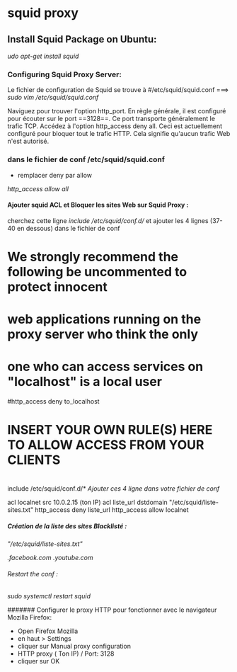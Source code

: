 # squid proxy


## Install Squid Package on Ubuntu: 
 
*udo apt-get install squid*

### Configuring Squid Proxy Server:

Le fichier de configuration de Squid se trouve à #/etc/squid/squid.conf  ===> *sudo vim /etc/squid/squid.conf*

Naviguez pour trouver l'option http_port. En règle générale, il est configuré pour écouter sur le port ==3128==. Ce port transporte généralement le trafic TCP.
Accédez à l'option http_access deny all. Ceci est actuellement configuré pour bloquer tout le trafic HTTP. Cela signifie qu'aucun trafic Web n'est autorisé.

### dans le fichier de conf /etc/squid/squid.conf

- remplacer deny par allow 

*http_access allow all*


#### Ajouter squid ACL et Bloquer les sites Web sur Squid Proxy :
 
cherchez cette ligne *include /etc/squid/conf.d/* et ajouter les 4 lignes (37- 40 en dessous) dans le fichier de conf 

# We strongly recommend the following be uncommented to protect innocent
# web applications running on the proxy server who think the only
# one who can access services on "localhost" is a local user
#http_access deny to_localhost

#
# INSERT YOUR OWN RULE(S) HERE TO ALLOW ACCESS FROM YOUR CLIENTS
#
include /etc/squid/conf.d/*
*Ajouter ces 4 ligne dans votre fichier de conf*

acl localnet src 10.0.2.15 (ton IP)
acl liste_url dstdomain "/etc/squid/liste-sites.txt"
http_access deny liste_url
http_access allow localnet

##### Création de la liste des sites Blacklisté : 

 *"/etc/squid/liste-sites.txt"* 

*.facebook.com*
*.youtube.com*



###### Restart the conf : 

*sudo systemctl restart squid*

####### Configurer le proxy HTTP pour fonctionner avec le navigateur Mozilla Firefox:

- Open Firefox Mozilla
- en haut > Settings
- cliquer sur Manual proxy configuration
- HTTP proxy ( Ton IP) / Port: 3128
- cliquer sur OK
